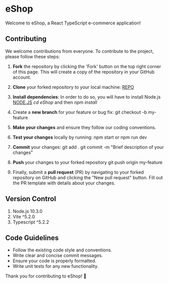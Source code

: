 # eShop

Welcome to eShop, a React TypeScript e-commerce application!

## Contributing

We welcome contributions from everyone. To contribute to the project, please follow these steps:

1. **Fork** the repository by clicking the 'Fork' button on the top right corner of this page. This will create a copy of the repository in your GitHub account.

2. **Clone** your forked repository to your local machine: [REPO](https://github.com/T1WiLLi/eshop_frontend.git)

3. **Install dependencies**:
   In order to do so, you will have to install Node.js [NODE.JS](https://nodejs.org/en/download)
  *cd eShop* and then *npm install*

5. Create a **new branch** for your feature or bug fix:
   git checkout -b my-feature

6. **Make your changes** and ensure they follow our coding conventions.

7. **Test your changes** locally by running:
   npm start or npm run dev

8. **Commit** your changes:
   git add .
   git commit -m "Brief description of your changes"

9. **Push** your changes to your forked repository
   git push origin my-feature


10. Finally, submit a **pull request** (PR) by navigating to your forked repository on GitHub and clicking the "New pull request" button. Fill out the PR template with details about your changes.

## Version Control
   1. Node.js 10.3.0
   2. Vite ^5.2.0
   3. Typescript ^5.2.2

## Code Guidelines

- Follow the existing code style and conventions.
- Write clear and concise commit messages.
- Ensure your code is properly formatted.
- Write unit tests for any new functionality.

Thank you for contributing to eShop! 🎉
